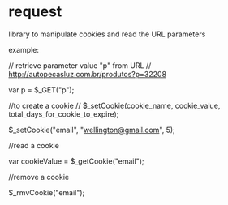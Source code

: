 # request
library to manipulate cookies and read the URL parameters

example: 

// retrieve parameter value "p" from URL
// http://autopecasluz.com.br/produtos?p=32208

var p = $_GET("p"); 

//to create a cookie 
// $_setCookie(cookie_name, cookie_value,  total_days_for_cookie_to_expire);

$_setCookie("email", "wellington@gmail.com", 5);

//read a cookie 

var cookieValue = $_getCookie("email");

//remove a cookie

$_rmvCookie("email");
